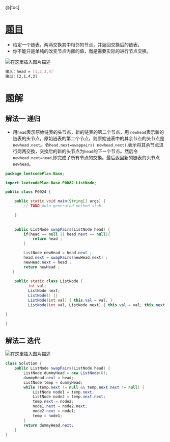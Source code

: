 ﻿@[toc]

#  [题目](https://leetcode-cn.com/problems/swap-nodes-in-pairs/)
- 给定一个链表，两两交换其中相邻的节点，并返回交换后的链表。
- 你不能只是单纯的改变节点内部的值，而是需要实际的进行节点交换。

![在这里插入图片描述](https://img-blog.csdnimg.cn/325be0d294c54d23b8cb6b933e0c78dd.png?x-oss-process=image/watermark,type_ZHJvaWRzYW5zZmFsbGJhY2s,shadow_50,text_Q1NETiBAUXVhbnR1bVlvdQ==,size_20,color_FFFFFF,t_70,g_se,x_16)

```bash
输入：head = [1,2,3,4]
输出：[2,1,4,3]
```

# 题解
## 解法一 递归

- 用`head`表示原始链表的头节点，新的链表的第二个节点，用 `newhead`表示新的链表的头节点，原始链表的第二个节点，则原始链表中的其余节点的头节点是 `newhead.next`。令`head.next=swappairs( newhead.next)`,表示将其余节点进行两两交換，交換后的新的头节点为`head`的下ー个节点。然后令`newhead.next=head`,即完成了所有节点的交換。最后返回新的链表的头节点 `newhead`。

```java
package leetcodePlan.Base;

import leetcodePlan.Base.P0082.ListNode;

public class P0024 {

	public static void main(String[] args) {
		// TODO Auto-generated method stub

	}
	
	
    public ListNode swapPairs(ListNode head) {
        if(head == null || head.next == null){
            return head ;
        }

        ListNode newHead = head.next ;
        head.next = swapPairs(newHead.next) ;
        newHead.next = head ;
        return newHead ;
   }
    
    public static class ListNode {
	      int val;
	      ListNode next;
	      ListNode() {}
	      ListNode(int val) { this.val = val; }
	      ListNode(int val, ListNode next) { this.val = val; this.next = next; }

}

}

```

## 解法二  迭代
![在这里插入图片描述](https://img-blog.csdnimg.cn/acefed6b34fa4a72a9513e2b4e8a7f78.png?x-oss-process=image/watermark,type_ZHJvaWRzYW5zZmFsbGJhY2s,shadow_50,text_Q1NETiBAUXVhbnR1bVlvdQ==,size_20,color_FFFFFF,t_70,g_se,x_16)


```java
class Solution {
    public ListNode swapPairs(ListNode head) {
        ListNode dummyHead = new ListNode(0);
        dummyHead.next = head;
        ListNode temp = dummyHead;
        while (temp.next != null && temp.next.next != null) {
            ListNode node1 = temp.next;
            ListNode node2 = temp.next.next;
            temp.next = node2;
            node1.next = node2.next;
            node2.next = node1;
            temp = node1;
        }
        return dummyHead.next;
    }
}
```

